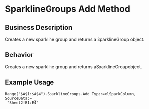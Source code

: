 # SparklineGroups Add Method

## Business Description
Creates a new sparkline group and returns a SparklineGroup object.

## Behavior
Creates a new sparkline group and returns aSparklineGroupobject.

## Example Usage
```vba
Range("$A$1:$A$4").SparklineGroups.Add Type:=xlSparkColumn, SourceData:= _ 
 "Sheet2!B1:E4"
```